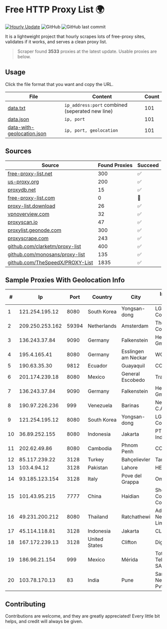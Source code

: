 
# Free HTTP Proxy List 🌍

[![Hourly Update](https://github.com/mertguvencli/http-proxy-list/actions/workflows/main.yml/badge.svg?branch=main)](https://github.com/mertguvencli/http-proxy-list/actions/workflows/main.yml)
![GitHub](https://img.shields.io/github/license/mertguvencli/http-proxy-list)
![GitHub last commit](https://img.shields.io/github/last-commit/mertguvencli/http-proxy-list)

It is a lightweight project that hourly scrapes lots of free-proxy sites, validates if it works, and serves a clean proxy list.


> Scraper found **3533** proxies at the latest update. Usable proxies are below.

## Usage

Click the file format that you want and copy the URL.


|File|Content|Count|
|----|-------|-----|
|[data.txt](https://raw.githubusercontent.com/mertguvencli/http-proxy-list/main/proxy-list/data.txt)|`ip_address:port` combined (seperated new line)|101|
|[data.json](https://raw.githubusercontent.com/mertguvencli/http-proxy-list/main/proxy-list/data.json)|`ip, port`|101|
|[data-with-geolocation.json](https://raw.githubusercontent.com/mertguvencli/http-proxy-list/main/proxy-list/data-with-geolocation.json)|`ip, port, geolocation`|101|

## Sources

|Source|Found Proxies|Succeed|
|------|-------------|-------|
|[free-proxy-list.net](https://free-proxy-list.net)|300|✅|
|[us-proxy.org](https://www.us-proxy.org)|200|✅|
|[proxydb.net](http://proxydb.net)|15|✅|
|[free-proxy-list.com](https://free-proxy-list.com/?page=&port=&type%5B%5D=http&type%5B%5D=https&up_time=0&search=Search)|0|🚫|
|[proxy-list.download](https://www.proxy-list.download/HTTP)|26|✅|
|[vpnoverview.com](https://vpnoverview.com/privacy/anonymous-browsing/free-proxy-servers)|32|✅|
|[proxyscan.io](https://www.proxyscan.io)|47|✅|
|[proxylist.geonode.com](https://proxylist.geonode.com/api/proxy-list?limit=300&page=1&sort_by=lastChecked&sort_type=desc&protocols=http,https)|300|✅|
|[proxyscrape.com](https://api.proxyscrape.com/v2/?request=displayproxies&protocol=http&timeout=10000&country=all&ssl=all&anonymity=all)|243|✅|
|[github.com/clarketm/proxy-list](https://raw.githubusercontent.com/clarketm/proxy-list/master/proxy-list-raw.txt)|400|✅|
|[github.com/monosans/proxy-list](https://raw.githubusercontent.com/monosans/proxy-list/main/proxies/http.txt)|135|✅|
|[github.com/TheSpeedX/PROXY-List](https://raw.githubusercontent.com/TheSpeedX/PROXY-List/master/http.txt)|1835|✅|


## Sample Proxies With Geolocation Info

|#|Ip|Port|Country|City|Internet Service Provider|
|-|--|----|-------|----|-------------------------|
|1|121.254.195.12|8080|South Korea|Yongsan-dong|LG DACOM Corporation|
|2|209.250.253.162|59394|Netherlands|Amsterdam|The Constant Company|
|3|136.243.37.84|9090|Germany|Falkenstein|Hetzner Online GmbH|
|4|195.4.165.41|8080|Germany|Esslingen am Neckar|WORTMANN AG|
|5|190.63.35.30|9812|Ecuador|Guayaquil|CONECEL|
|6|201.174.239.18|8080|Mexico|General Escobedo|Transtelco Inc|
|7|136.243.37.84|9090|Germany|Falkenstein|Hetzner Online GmbH|
|8|190.97.226.236|999|Venezuela|Barinas|NetLink América C.A.|
|9|121.254.195.12|8080|South Korea|Yongsan-dong|LG DACOM Corporation|
|10|36.89.252.155|8080|Indonesia|Jakarta|PT. Telekomunikasi Indonesia|
|11|202.62.49.86|8080|Cambodia|Phnom Penh|COGETEL Co., Ltd|
|12|85.117.239.22|3128|Turkey|Bahçelievler|Taner Temel|
|13|103.4.94.12|3128|Pakistan|Lahore|HEC|
|14|93.185.123.154|3128|Italy|Pove del Grappa|Omegacom S.R.L.S.|
|15|101.43.95.215|7777|China|Haidian|Shenzhen Tencent Computer Systems Company Limited|
|16|49.231.200.212|8080|Thailand|Ratchathewi|Advanced Wireless Network Company Limited|
|17|45.114.118.81|3128|Indonesia|Jakarta|CLDREU|
|18|167.172.239.13|3128|United States|Clifton|DigitalOcean, LLC|
|19|186.96.21.154|999|Mexico|Mérida|Total Play Telecomunicaciones SA De CV|
|20|103.78.170.13|83|India|Pune|Sanjeevan Networks Services Pvt Ltd|



## Contributing

Contributions are welcome, and they are greatly appreciated! Every
little bit helps, and credit will always be given.

